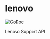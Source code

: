 # lenovo

[![GoDoc](https://godoc.org/github.com/enthus-golang/lenovo?status.svg)](https://godoc.org/github.com/enthus-golang/lenovo)

Lenovo Support API
